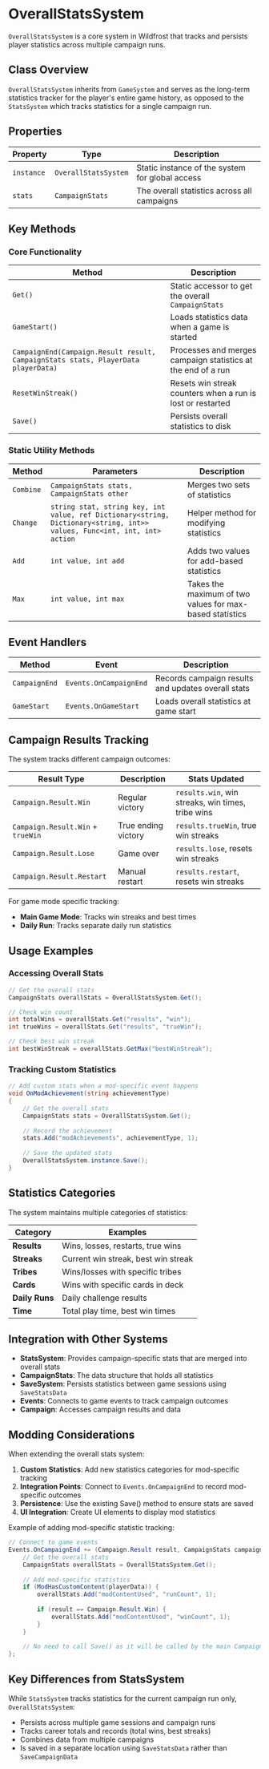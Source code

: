 # OverallStatsSystem

`OverallStatsSystem` is a core system in Wildfrost that tracks and persists player statistics across multiple campaign runs.

## Class Overview

`OverallStatsSystem` inherits from `GameSystem` and serves as the long-term statistics tracker for the player's entire game history, as opposed to the `StatsSystem` which tracks statistics for a single campaign run.

## Properties

| Property | Type | Description |
|----------|------|-------------|
| `instance` | `OverallStatsSystem` | Static instance of the system for global access |
| `stats` | `CampaignStats` | The overall statistics across all campaigns |

## Key Methods

### Core Functionality

| Method | Description |
|--------|-------------|
| `Get()` | Static accessor to get the overall `CampaignStats` |
| `GameStart()` | Loads statistics data when a game is started |
| `CampaignEnd(Campaign.Result result, CampaignStats stats, PlayerData playerData)` | Processes and merges campaign statistics at the end of a run |
| `ResetWinStreak()` | Resets win streak counters when a run is lost or restarted |
| `Save()` | Persists overall statistics to disk |

### Static Utility Methods

| Method | Parameters | Description |
|--------|------------|-------------|
| `Combine` | `CampaignStats stats, CampaignStats other` | Merges two sets of statistics |
| `Change` | `string stat, string key, int value, ref Dictionary<string, Dictionary<string, int>> values, Func<int, int, int> action` | Helper method for modifying statistics |
| `Add` | `int value, int add` | Adds two values for add-based statistics |
| `Max` | `int value, int max` | Takes the maximum of two values for max-based statistics |

## Event Handlers

| Method | Event | Description |
|--------|-------|-------------|
| `CampaignEnd` | `Events.OnCampaignEnd` | Records campaign results and updates overall stats |
| `GameStart` | `Events.OnGameStart` | Loads overall statistics at game start |

## Campaign Results Tracking

The system tracks different campaign outcomes:

| Result Type | Description | Stats Updated |
|------------|-------------|---------------|
| `Campaign.Result.Win` | Regular victory | `results.win`, win streaks, win times, tribe wins |
| `Campaign.Result.Win` + `trueWin` | True ending victory | `results.trueWin`, true win streaks |
| `Campaign.Result.Lose` | Game over | `results.lose`, resets win streaks |
| `Campaign.Result.Restart` | Manual restart | `results.restart`, resets win streaks |

For game mode specific tracking:

- **Main Game Mode**: Tracks win streaks and best times
- **Daily Run**: Tracks separate daily run statistics

## Usage Examples

### Accessing Overall Stats

```csharp
// Get the overall stats
CampaignStats overallStats = OverallStatsSystem.Get();

// Check win count
int totalWins = overallStats.Get("results", "win");
int trueWins = overallStats.Get("results", "trueWin");

// Check best win streak
int bestWinStreak = overallStats.GetMax("bestWinStreak");
```

### Tracking Custom Statistics

```csharp
// Add custom stats when a mod-specific event happens
void OnModAchievement(string achievementType)
{
    // Get the overall stats
    CampaignStats stats = OverallStatsSystem.Get();
    
    // Record the achievement
    stats.Add("modAchievements", achievementType, 1);
    
    // Save the updated stats
    OverallStatsSystem.instance.Save();
}
```

## Statistics Categories

The system maintains multiple categories of statistics:

| Category | Examples |
|----------|----------|
| **Results** | Wins, losses, restarts, true wins |
| **Streaks** | Current win streak, best win streak |
| **Tribes** | Wins/losses with specific tribes |
| **Cards** | Wins with specific cards in deck |
| **Daily Runs** | Daily challenge results |
| **Time** | Total play time, best win times |

## Integration with Other Systems

- **StatsSystem**: Provides campaign-specific stats that are merged into overall stats
- **CampaignStats**: The data structure that holds all statistics
- **SaveSystem**: Persists statistics between game sessions using `SaveStatsData`
- **Events**: Connects to game events to track campaign outcomes
- **Campaign**: Accesses campaign results and data

## Modding Considerations

When extending the overall stats system:

1. **Custom Statistics**: Add new statistics categories for mod-specific tracking
2. **Integration Points**: Connect to `Events.OnCampaignEnd` to record mod-specific outcomes
3. **Persistence**: Use the existing Save() method to ensure stats are saved
4. **UI Integration**: Create UI elements to display mod statistics

Example of adding mod-specific statistic tracking:

```csharp
// Connect to game events
Events.OnCampaignEnd += (Campaign.Result result, CampaignStats campaignStats, PlayerData playerData) => {
    // Get the overall stats
    CampaignStats overallStats = OverallStatsSystem.Get();
    
    // Add mod-specific statistics
    if (ModHasCustomContent(playerData)) {
        overallStats.Add("modContentUsed", "runCount", 1);
        
        if (result == Campaign.Result.Win) {
            overallStats.Add("modContentUsed", "winCount", 1);
        }
    }
    
    // No need to call Save() as it will be called by the main CampaignEnd handler
};
```

## Key Differences from StatsSystem

While `StatsSystem` tracks statistics for the current campaign run only, `OverallStatsSystem`:
- Persists across multiple game sessions and campaign runs
- Tracks career totals and records (total wins, best streaks)
- Combines data from multiple campaigns
- Is saved in a separate location using `SaveStatsData` rather than `SaveCampaignData`
